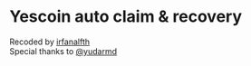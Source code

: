 # Yescoin auto claim & recovery

Recoded by [irfanalfth](https://github.com/irfanalfth)  
Special thanks to [@yudarmd](https://github.com/yudarmd/botyc)
